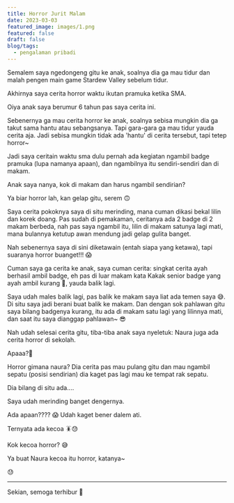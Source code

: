 ```yaml
---
title: Horror Jurit Malam
date: 2023-03-03
featured_image: images/1.png
featured: false
draft: false
blog/tags:
  - pengalaman pribadi
---
```

Semalem saya ngedongeng gitu ke anak, soalnya dia ga mau tidur dan malah pengen main game Stardew Valley sebelum tidur.

Akhirnya saya cerita horror waktu ikutan pramuka ketika SMA.

Oiya anak saya berumur 6 tahun pas saya cerita ini.

Sebenernya ga mau cerita horror ke anak, soalnya sebisa mungkin dia ga takut sama hantu atau sebangsanya. Tapi gara-gara ga mau tidur yauda cerita aja. Jadi sebisa mungkin tidak ada 'hantu' di cerita tersebut, tapi tetep horror~

Jadi saya ceritain waktu sma dulu pernah ada kegiatan ngambil badge pramuka (lupa namanya apaan), dan ngambilnya itu sendiri-sendiri dan di makam. 

Anak saya nanya, kok di makam dan harus ngambil sendirian? 

Ya biar horror lah, kan gelap gitu, serem 🙃

Saya cerita pokoknya saya di situ merinding, mana cuman dikasi bekal lilin dan korek doang. Pas sudah di pemakaman, ceritanya ada 2 badge di 2 makam berbeda, nah pas saya ngambil itu, lilin di makam satunya lagi mati, mana bulannya ketutup awan mendung jadi gelap gulita banget.

Nah sebenernya saya di sini diketawain (entah siapa yang ketawa), tapi suaranya horror buanget!!! 😱

Cuman saya ga cerita ke anak, saya cuman cerita: singkat cerita ayah berhasil ambil badge, eh pas di luar makam kata Kakak senior badge yang ayah ambil kurang 🤯, yauda balik lagi.

Saya udah males balik lagi, pas balik ke makam saya liat ada temen saya 😅. Di situ saya jadi berani buat balik ke makam. Dan dengan sok pahlawan gitu saya bilang badgenya kurang, itu ada di makam satu lagi yang lilinnya mati, dan saat itu saya dianggap pahlawan~ 😎

Nah udah selesai cerita gitu, tiba-tiba anak saya nyeletuk: Naura juga ada cerita horror di sekolah.

Apaaa?🤯

Horror gimana naura? Dia cerita pas mau pulang gitu dan mau ngambil sepatu (posisi sendirian) dia kaget pas lagi mau ke tempat rak sepatu.

Dia bilang di situ ada....

Saya udah merinding banget dengernya. 

Ada apaan???? 😱 Udah kaget bener dalem ati.

Ternyata ada kecoa 🪳😓

Kok kecoa horror? 😅

Ya buat Naura kecoa itu horror, katanya~

😓

---

Sekian, semoga terhibur 🤭